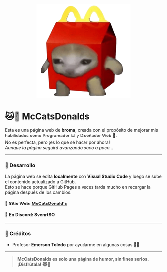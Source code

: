 <p align="center">
  <img src="https://raw.githubusercontent.com/BykeBit/McCatsDonalds/refs/heads/main/assets/Gato%20logo.png" alt="Logo de McCatsDonalds" width="60%">
</p>

# 🐱🍔 McCatsDonalds

Esta es una página web de **broma**, creada con el propósito de mejorar mis habilidades como Programador 💻 y Diseñador Web 🎨.  
No es perfecta, pero ¡es lo que sé hacer por ahora!  
*Aunque la página seguirá avanzando poco a poco...*

---

### 🚧 Desarrollo

La página web se edita **localmente** con **Visual Studio Code** y luego se sube el contenido actualizado a GitHub.  
Esto se hace porque GitHub Pages a veces tarda mucho en recargar la página después de los cambios.

#### 📌 Sitio Web: [McCatsDonald's](https://bykebit.github.io/McCatsDonalds/)  
#### 📌 En Discord: SvenrtSO

---

### 🙏 Créditos

- Profesor **Emerson Toledo** por ayudarme en algunas cosas 👨‍🏫

---

> **McCatsDonalds es solo una página de humor, sin fines serios. ¡Disfrútala! 😹🍟**
